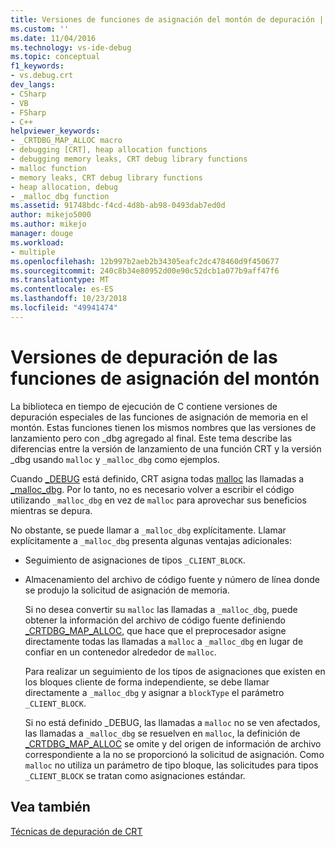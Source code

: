 ```yaml
---
title: Versiones de funciones de asignación del montón de depuración | Documentos de Microsoft
ms.custom: ''
ms.date: 11/04/2016
ms.technology: vs-ide-debug
ms.topic: conceptual
f1_keywords:
- vs.debug.crt
dev_langs:
- CSharp
- VB
- FSharp
- C++
helpviewer_keywords:
- _CRTDBG_MAP_ALLOC macro
- debugging [CRT], heap allocation functions
- debugging memory leaks, CRT debug library functions
- malloc function
- memory leaks, CRT debug library functions
- heap allocation, debug
- _malloc_dbg function
ms.assetid: 91748bdc-f4cd-4d8b-ab98-0493dab7ed0d
author: mikejo5000
ms.author: mikejo
manager: douge
ms.workload:
- multiple
ms.openlocfilehash: 12b997b2aeb2b34305eafc2dc478460d9f450677
ms.sourcegitcommit: 240c8b34e80952d00e90c52dcb1a077b9aff47f6
ms.translationtype: MT
ms.contentlocale: es-ES
ms.lasthandoff: 10/23/2018
ms.locfileid: "49941474"
---
```

# <a name="debug-versions-of-heap-allocation-functions"></a>Versiones de depuración de las funciones de asignación del montón
La biblioteca en tiempo de ejecución de C contiene versiones de depuración especiales de las funciones de asignación de memoria en el montón. Estas funciones tienen los mismos nombres que las versiones de lanzamiento pero con _dbg agregado al final. Este tema describe las diferencias entre la versión de lanzamiento de una función CRT y la versión _dbg usando `malloc` y `_malloc_dbg` como ejemplos.  
  
 Cuando [_DEBUG](/cpp/c-runtime-library/debug) está definido, CRT asigna todas [malloc](/cpp/c-runtime-library/reference/malloc) las llamadas a [_malloc_dbg](/cpp/c-runtime-library/reference/malloc-dbg). Por lo tanto, no es necesario volver a escribir el código utilizando `_malloc_dbg` en vez de `malloc` para aprovechar sus beneficios mientras se depura.  
  
 No obstante, se puede llamar a `_malloc_dbg` explícitamente. Llamar explícitamente a `_malloc_dbg` presenta algunas ventajas adicionales:  
  
- Seguimiento de asignaciones de tipos `_CLIENT_BLOCK`.  
  
- Almacenamiento del archivo de código fuente y número de línea donde se produjo la solicitud de asignación de memoria.  
  
  Si no desea convertir su `malloc` las llamadas a `_malloc_dbg`, puede obtener la información del archivo de código fuente definiendo [_CRTDBG_MAP_ALLOC](/cpp/c-runtime-library/crtdbg-map-alloc), que hace que el preprocesador asigne directamente todas las llamadas a `malloc` a `_malloc_dbg` en lugar de confiar en un contenedor alrededor de `malloc`.  
  
  Para realizar un seguimiento de los tipos de asignaciones que existen en los bloques cliente de forma independiente, se debe llamar directamente a `_malloc_dbg` y asignar a `blockType` el parámetro `_CLIENT_BLOCK`.  
  
  Si no está definido _DEBUG, las llamadas a `malloc` no se ven afectados, las llamadas a `_malloc_dbg` se resuelven en `malloc`, la definición de [_CRTDBG_MAP_ALLOC](/cpp/c-runtime-library/crtdbg-map-alloc) se omite y del origen de información de archivo correspondiente a la no se proporcionó la solicitud de asignación. Como `malloc` no utiliza un parámetro de tipo bloque, las solicitudes para tipos `_CLIENT_BLOCK` se tratan como asignaciones estándar.  
  
## <a name="see-also"></a>Vea también  
 [Técnicas de depuración de CRT](../debugger/crt-debugging-techniques.md)